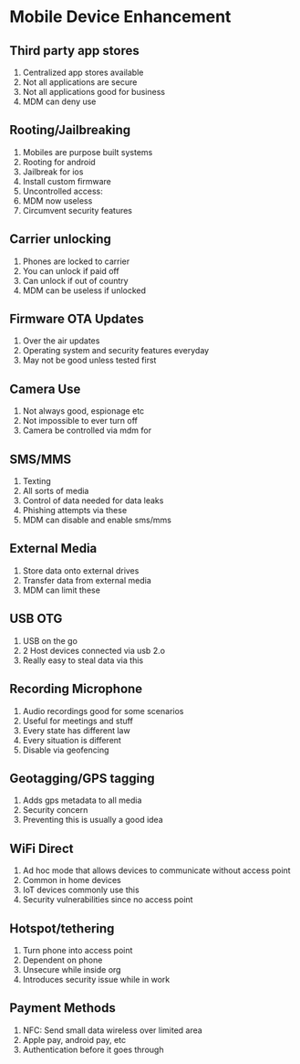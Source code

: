 # Mobile Device Enhancement

## Third party app stores

1. Centralized app stores available
1. Not all applications are secure
1. Not all applications good for business
1. MDM can deny use

## Rooting/Jailbreaking

1. Mobiles are purpose built systems
1. Rooting for android
1. Jailbreak for ios
1. Install custom firmware
1. Uncontrolled access:
 1. MDM now useless
 1. Circumvent security features

## Carrier unlocking

1. Phones are locked to carrier
1. You can unlock if paid off
1. Can unlock if out of country
1. MDM can be useless if unlocked

## Firmware OTA Updates

1. Over the air updates
1. Operating system and security features everyday
1. May not be good unless tested first

## Camera Use

1. Not always good, espionage etc
1. Not impossible to ever turn off
1. Camera be controlled via mdm for

## SMS/MMS

1. Texting
1. All sorts of media
1. Control of data needed for data leaks
1. Phishing attempts via these
1. MDM can disable and enable sms/mms

## External Media

1. Store data onto external drives
1. Transfer data from external media
1. MDM can limit these

## USB OTG

1. USB on the go
1. 2 Host devices connected via usb 2.o
1. Really easy to steal data via this

## Recording Microphone

1. Audio recordings good for some scenarios
1. Useful for meetings and stuff
1. Every state has different law
1. Every situation is different
1. Disable via geofencing

## Geotagging/GPS tagging

1. Adds gps metadata to all media
1. Security concern
1. Preventing this is usually a good idea

## WiFi Direct

1. Ad hoc mode that allows devices to communicate without access point
1. Common in home devices
1. IoT devices commonly use this
1. Security vulnerabilities since no access point

## Hotspot/tethering

1. Turn phone into access point
1. Dependent on phone
1. Unsecure while inside org
1. Introduces security issue while in work

## Payment Methods

1. NFC: Send small data wireless over limited area
1. Apple pay, android pay, etc
1. Authentication before it goes through
